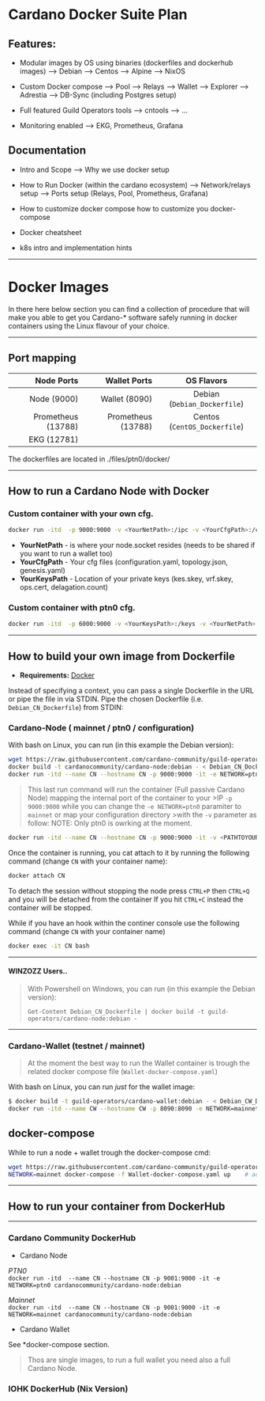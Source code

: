 # Cardano Docker Suite Plan

## Features:
- Modular images by OS using binaries (dockerfiles and dockerhub images)
	--> Debian
	--> Centos
	--> Alpine
	--> NixOS

- Custom Docker compose 
	--> Pool
	--> Relays
	--> Wallet
	--> Explorer
	--> Adrestia
	--> DB-Sync (including Postgres setup)

- Full featured Guild Operators tools
	--> cntools
	--> ...

- Monitoring enabled
 --> EKG, Prometheus, Grafana

## Documentation
- Intro and Scope
	--> Why we use docker setup 

- How to Run Docker (within the cardano ecosystem)
	--> Network/relays setup
	--> Ports setup (Relays, Pool, Prometheus, Grafana)

- How to customize docker compose
	how to customize you docker-compose

- Docker cheatsheet

- k8s intro and implementation hints


---------------------------------------------
# Docker Images 

In there here below section you can find a collection of procedure that will make you able to get you Cardano-* software safely running in docker containers using the Linux flavour of your choice.

***

## Port mapping

 Node Ports        |  Wallet Ports      | OS Flavors
------------:       | -------------:      | :-------------:
Node  (9000)       | Wallet (8090)      | Debian (`Debian_Dockerfile`)
Prometheus (13788) | Prometheus (13788) | Centos (`CentOS_Dockerfile`)
EKG (12781)        |                    |


The dockerfiles are located in ./files/ptn0/docker/ 

***
## How to run a __Cardano Node__ with Docker

### Custom container with your own cfg.
```bash
docker run -itd  -p 9000:9000 -v <YourNetPath>:/ipc -v <YourCfgPath>:/configuration -v <YourKeysPath>:/keys  cardanocommunity/cardano-node:debian
```
* __YourNetPath__   - is where your node.socket resides (needs to be shared if you want to run a wallet too)
* __YourCfgPath__   - Your cfg files (configuration.yaml, topology.json, genesis.yaml)
* __YourKeysPath__  - Location of your private keys (kes.skey, vrf.skey, ops.cert, delagation.count)


### Custom container with ptn0 cfg.
```bash
docker run -itd  -p 6000:9000 -v <YourKeysPath>:/keys -v <YourNetPath>:/ipc  -e NETWORK=ptn0 cardanocommunity/cardano-node:debian
```
-----------
## How to build your own image from Dockerfile

- **Requirements:** [Docker](https://docs.docker.com/)

Instead of specifying a context, you can pass a single Dockerfile in the URL or pipe the file in via STDIN. 
Pipe the chosen Dockerfile (i.e. `Debian_CN_Dockerfile`) from STDIN:

### Cardano-Node ( mainnet / ptn0 / configuration)

With bash on Linux, you can run (in this example the Debian version):
```bash
wget https://raw.githubusercontent.com/cardano-community/guild-operators/docker/files/ptn0/docker/debian/Debian_CN_Dockerfile 
docker build -t cardanocommunity/cardano-node:debian - < Debian_CN_Dockerfile
docker run -itd --name CN --hostname CN -p 9000:9000 -it -e NETWORK=ptn0 cardanocommunity/cardano-node:debian 
```
>This last run command will run the container (Full passive Cardano Node) mapping the internal port of the container to your >IP `-p 9000:9000` while you can change the `-e NETWORK=ptn0` paramiter to `mainnet` or map your configuration directory >with the `-v` parameter as follow:
>NOTE: Only ptn0 is owrking at the moment.
```bash
docker run -itd --name CN --hostname CN -p 9000:9000 -it -v <PATHTOYOURDIR>:/configuration -e NETWORK=ptn0 cardanocommunity/cardano-node:debian 
```

Once the container is running, you cat attach to it by running the following command (change `CN` with your container name):
```bash
docker attach CN
```
To detach the session without stopping the node press `CTRL+P` then `CTRL+Q` and you will be detached from the container
If you hit `CTRL+C` instead the container will be stopped.

While if you have an hook within the continer console use the following command (change `CN` with your container name)
```bash
docker exec -it CN bash 
```


---
#### WINZOZZ Users..
>With Powershell on Windows, you can run (in this example the Debian version):
>```
>Get-Content Debian_CN_Dockerfile | docker build -t guild-operators/cardano-node:debian -
>```
---


### Cardano-Wallet (testnet / mainnet)

> At the moment the best way to run the Wallet container is trough the related docker compose file (`Wallet-docker-compose.yaml`) 

With bash on Linux, you can run _just_ for the wallet image:
```bash
$ docker build -t guild-operators/cardano-wallet:debian - < Debian_CW_Dockerfile
docker run -itd --name CW --hostname CW -p 8090:8090 -e NETWORK=mainnet guild-operators/cardano-wallet:debian 
```

## docker-compose
While to run a node + wallet trough the docker-compose cmd:
```bash
wget https://raw.githubusercontent.com/cardano-community/guild-operators/docker/files/ptn0/docker/Wallet-docker-compose.yaml
NETWORK=mainnet docker-compose -f Wallet-docker-compose.yaml up    # add -d for detach mode

```

***

## How to run your container from DockerHub
***
### Cardano Community DockerHub

 - Cardano Node

_PTN0_  \
`docker run -itd  --name CN --hostname CN -p 9001:9000 -it -e NETWORK=ptn0 cardanocommunity/cardano-node:debian` 

_Mainnet_ \
`docker run -itd  --name CN --hostname CN -p 9001:9000 -it -e NETWORK=mainnet cardanocommunity/cardano-node:debian` 

 - Cardano Wallet

See *docker-compose section.

> Thos are single images, to run a full wallet you need also a full Cardano Node.

 
 ### IOHK DockerHub (Nix Version)

